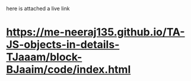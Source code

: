 here is attached a live link

# https://me-neeraj135.github.io/TA-JS-objects-in-details-TJaaam/block-BJaaim/code/index.html


